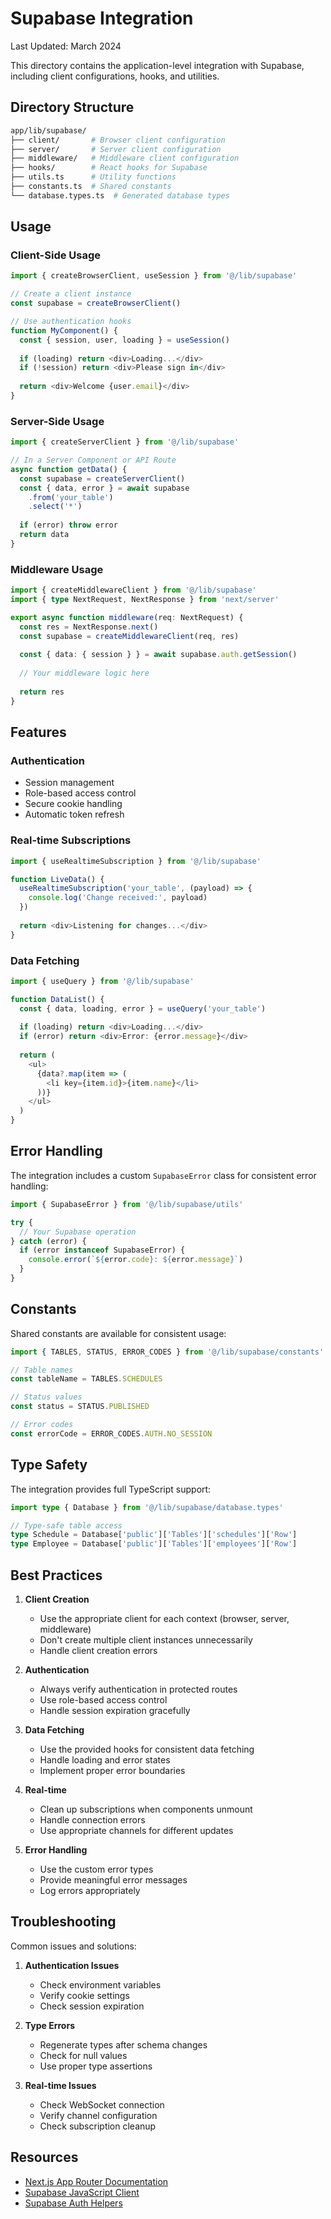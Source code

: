 # Supabase Integration

Last Updated: March 2024

This directory contains the application-level integration with Supabase, including client configurations, hooks, and utilities.

## Directory Structure

``` bash
app/lib/supabase/
├── client/       # Browser client configuration
├── server/       # Server client configuration
├── middleware/   # Middleware client configuration
├── hooks/        # React hooks for Supabase
├── utils.ts      # Utility functions
├── constants.ts  # Shared constants
└── database.types.ts  # Generated database types
```

## Usage

### Client-Side Usage

```typescript
import { createBrowserClient, useSession } from '@/lib/supabase'

// Create a client instance
const supabase = createBrowserClient()

// Use authentication hooks
function MyComponent() {
  const { session, user, loading } = useSession()
  
  if (loading) return <div>Loading...</div>
  if (!session) return <div>Please sign in</div>
  
  return <div>Welcome {user.email}</div>
}
```

### Server-Side Usage

```typescript
import { createServerClient } from '@/lib/supabase'

// In a Server Component or API Route
async function getData() {
  const supabase = createServerClient()
  const { data, error } = await supabase
    .from('your_table')
    .select('*')
    
  if (error) throw error
  return data
}
```

### Middleware Usage

```typescript
import { createMiddlewareClient } from '@/lib/supabase'
import { type NextRequest, NextResponse } from 'next/server'

export async function middleware(req: NextRequest) {
  const res = NextResponse.next()
  const supabase = createMiddlewareClient(req, res)
  
  const { data: { session } } = await supabase.auth.getSession()
  
  // Your middleware logic here
  
  return res
}
```

## Features

### Authentication

- Session management
- Role-based access control
- Secure cookie handling
- Automatic token refresh

### Real-time Subscriptions

```typescript
import { useRealtimeSubscription } from '@/lib/supabase'

function LiveData() {
  useRealtimeSubscription('your_table', (payload) => {
    console.log('Change received:', payload)
  })
  
  return <div>Listening for changes...</div>
}
```

### Data Fetching

```typescript
import { useQuery } from '@/lib/supabase'

function DataList() {
  const { data, loading, error } = useQuery('your_table')
  
  if (loading) return <div>Loading...</div>
  if (error) return <div>Error: {error.message}</div>
  
  return (
    <ul>
      {data?.map(item => (
        <li key={item.id}>{item.name}</li>
      ))}
    </ul>
  )
}
```

## Error Handling

The integration includes a custom `SupabaseError` class for consistent error handling:

```typescript
import { SupabaseError } from '@/lib/supabase/utils'

try {
  // Your Supabase operation
} catch (error) {
  if (error instanceof SupabaseError) {
    console.error(`${error.code}: ${error.message}`)
  }
}
```

## Constants

Shared constants are available for consistent usage:

```typescript
import { TABLES, STATUS, ERROR_CODES } from '@/lib/supabase/constants'

// Table names
const tableName = TABLES.SCHEDULES

// Status values
const status = STATUS.PUBLISHED

// Error codes
const errorCode = ERROR_CODES.AUTH.NO_SESSION
```

## Type Safety

The integration provides full TypeScript support:

```typescript
import type { Database } from '@/lib/supabase/database.types'

// Type-safe table access
type Schedule = Database['public']['Tables']['schedules']['Row']
type Employee = Database['public']['Tables']['employees']['Row']
```

## Best Practices

1. **Client Creation**
   - Use the appropriate client for each context (browser, server, middleware)
   - Don't create multiple client instances unnecessarily
   - Handle client creation errors

2. **Authentication**
   - Always verify authentication in protected routes
   - Use role-based access control
   - Handle session expiration gracefully

3. **Data Fetching**
   - Use the provided hooks for consistent data fetching
   - Handle loading and error states
   - Implement proper error boundaries

4. **Real-time**
   - Clean up subscriptions when components unmount
   - Handle connection errors
   - Use appropriate channels for different updates

5. **Error Handling**
   - Use the custom error types
   - Provide meaningful error messages
   - Log errors appropriately

## Troubleshooting

Common issues and solutions:

1. **Authentication Issues**
   - Check environment variables
   - Verify cookie settings
   - Check session expiration

2. **Type Errors**
   - Regenerate types after schema changes
   - Check for null values
   - Use proper type assertions

3. **Real-time Issues**
   - Check WebSocket connection
   - Verify channel configuration
   - Check subscription cleanup

## Resources

- [Next.js App Router Documentation](https://nextjs.org/docs/app)
- [Supabase JavaScript Client](https://supabase.com/docs/reference/javascript)
- [Supabase Auth Helpers](https://supabase.com/docs/guides/auth/auth-helpers)
